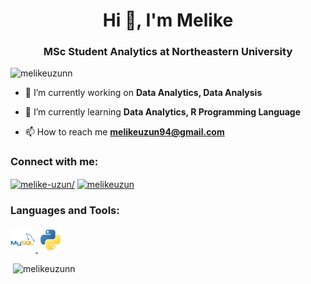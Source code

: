 <h1 align="center">Hi 👋, I'm Melike</h1>
<h3 align="center">MSc Student Analytics at Northeastern University</h3>

<p align="left"> <img src="https://komarev.com/ghpvc/?username=melikeuzunn&label=Profile%20views&color=0e75b6&style=flat" alt="melikeuzunn" /> </p>

- 🔭 I’m currently working on **Data Analytics, Data Analysis**

- 🌱 I’m currently learning **Data Analytics, R Programming Language**

- 📫 How to reach me **melikeuzun94@gmail.com**

<h3 align="left">Connect with me:</h3>
<p align="left">
<a href="https://linkedin.com/in/melike-uzun/" target="blank"><img align="center" src="https://raw.githubusercontent.com/rahuldkjain/github-profile-readme-generator/master/src/images/icons/Social/linked-in-alt.svg" alt="melike-uzun/" height="30" width="40" /></a>
<a href="https://kaggle.com/melikeuzun" target="blank"><img align="center" src="https://raw.githubusercontent.com/rahuldkjain/github-profile-readme-generator/master/src/images/icons/Social/kaggle.svg" alt="melikeuzun" height="30" width="40" /></a>
</p>

<h3 align="left">Languages and Tools:</h3>
<p align="left"> <a href="https://www.mysql.com/" target="_blank" rel="noreferrer"> <img src="https://raw.githubusercontent.com/devicons/devicon/master/icons/mysql/mysql-original-wordmark.svg" alt="mysql" width="40" height="40"/> </a> <a href="https://www.python.org" target="_blank" rel="noreferrer"> <img src="https://raw.githubusercontent.com/devicons/devicon/master/icons/python/python-original.svg" alt="python" width="40" height="40"/> </a> </p>

<p>&nbsp;<img align="center" src="https://github-readme-stats.vercel.app/api?username=melikeuzunn&show_icons=true&locale=en" alt="melikeuzunn" /></p>

